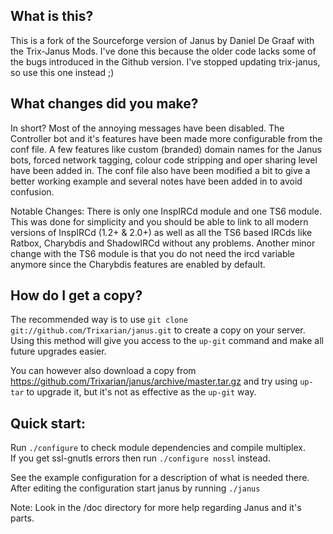 What is this?
-------------

This is a fork of the Sourceforge version of Janus by Daniel De Graaf with the Trix-Janus Mods. I've done this because the older code lacks some of the bugs introduced in the Github version. I've stopped updating trix-janus, so use this one instead ;)

What changes did you make?
--------------------------

In short? Most of the annoying messages have been disabled. The Controller bot and it's features have been made more configurable from the conf file. A few features like custom (branded) domain names for the Janus bots, forced network tagging, colour code stripping and oper sharing level have been added in. The conf file also have been modified a bit to give a better working example and several notes have been added in to avoid confusion.

Notable Changes: There is only one InspIRCd module and one TS6 module. This was done for simplicity and you should be able to link to all modern versions of InspIRCd (1.2+ & 2.0+) as well as all the TS6 based IRCds like Ratbox, Charybdis and ShadowIRCd without any problems. Another minor change with the TS6 module is that you do not need the ircd variable anymore since the Charybdis features are enabled by default.

How do I get a copy?
--------------------

The recommended way is to use `git clone git://github.com/Trixarian/janus.git` to create a copy on your server. Using this method will give you access to the `up-git` command and make all future upgrades easier.

You can however also download a copy from https://github.com/Trixarian/janus/archive/master.tar.gz and try using `up-tar` to upgrade it, but it's not as effective as the `up-git` way.

Quick start:
------------

Run `./configure` to check module dependencies and compile multiplex.  
If you get ssl-gnutls errors then run `./configure nossl` instead.

See the example configuration for a description of what is needed there.  
After editing the configuration start janus by running `./janus`

Note: Look in the /doc directory for more help regarding Janus and it's parts.